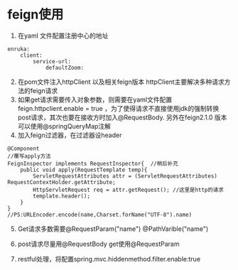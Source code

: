 # feign使用
1. 在yaml 文件配置注册中心的地址
```
enruka:
    client:
        service-url:
            defaultZoom:
```
2. 在pom文件注入httpClient 以及相关feign版本
    httpClient主要解决多种请求方法的feign请求
3. 如果get请求需要传入对象参数，则需要在yaml文件配置feign.httpclient.enable = true ，为了使得请求不直接使用jdk的强制转换post请求，其次也要在接收方时加入@RequestBody. 另外在feign2.1.0 版本可以使用@springQueryMap注解
4. 加入feign过滤器，在过滤器设header
```
@Component
//覆写apply方法
FeignInspector implements RequestInspector{  //稍后补充
    public void apply(RequestTemplate temp){
        ServletRequestAttributes attr = (ServletRequestAttributes) RequestContextHolder.getAttribute;
        HttpServletRequest req = attr.getRequest(); //这里是http的请求
        template.header();
    }
}
//PS:URLEncoder.encode(name,Charset.forName("UTF-8").name)
```
5. Get请求多数需要@RequestParam("name")  @PathVarible("name")  

6. post请求尽量用@RequestBody  get使用@RequestParam

7. restful处理，将配置spring.mvc.hiddenmethod.filter.enable:true
